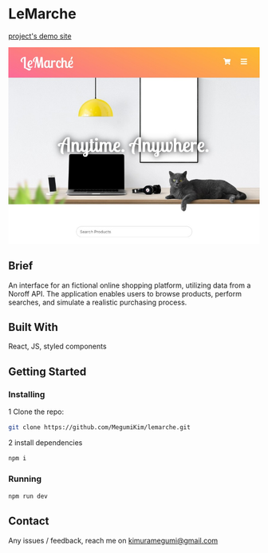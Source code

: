 # LeMarche

[project's demo site](https://lemarche.megumi.no/)

![Homepage Preview](./public/images/lemarche.jpg)

## Brief

An interface for an fictional online shopping platform, utilizing data from a Noroff API. The application enables users to browse products, perform searches, and simulate a realistic purchasing process.

## Built With

React, JS, styled components

## Getting Started

### Installing

1 Clone the repo:

```bash
git clone https://github.com/MegumiKim/lemarche.git
```

2 install dependencies

```bash
npm i
```

### Running

```bash
npm run dev
```

## Contact

Any issues / feedback, reach me on kimuramegumi@gmail.com
